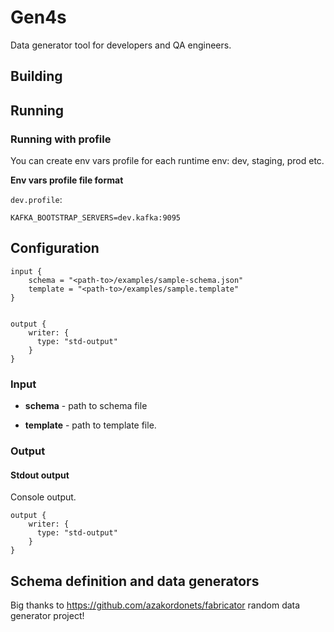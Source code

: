 # Gen4s

Data generator tool for developers and QA engineers.

## Building


## Running

### Running with profile

You can create env vars profile for each runtime env: dev, staging, prod etc.

**Env vars profile file format**

`dev.profile`:

```properties
KAFKA_BOOTSTRAP_SERVERS=dev.kafka:9095
```


## Configuration

```properties
input {
    schema = "<path-to>/examples/sample-schema.json"
    template = "<path-to>/examples/sample.template"
}


output {
    writer: {
      type: "std-output"
    }
}
```

### Input

- **schema** - path to schema file

- **template** - path to template file.


### Output

#### Stdout output

Console output.

```properties
output {
    writer: {
      type: "std-output"
    }
}
```

## Schema definition and data generators

Big thanks to https://github.com/azakordonets/fabricator  random data generator project!
